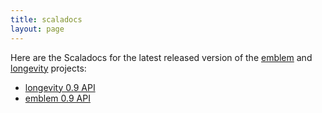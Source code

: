 ```yaml
---
title: scaladocs
layout: page
---
```


Here are the Scaladocs for the latest released version of the
[emblem](https://github.com/sullivan-/emblem/wiki) and
[longevity](http://sullivan-.github.io/longevity/) projects:

- [longevity 0.9 API](longevity-latest)
- [emblem 0.9 API](emblem-latest)

